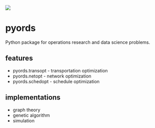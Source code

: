 ![](https://github.com/christopherpryer/pyords/workflows/build/badge.svg)

# pyords
Python package for operations research and data science problems.

## features

- pyords.transopt - transportation optimization
- pyords.netopt - network optimization
- pyords.schedopt - schedule optimization

## implementations

- graph theory
- genetic algorithm
- simulation
